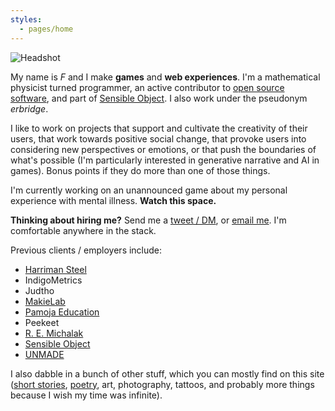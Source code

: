 ```yaml
---
styles:
  - pages/home
---
```


<img class="Headshot" src="//www.gravatar.com/avatar/904272fae938125a9ea3b545057838e9?s=240" alt="Headshot">

My name is _F_ and I make **games** and **web experiences**. I'm a mathematical
physicist turned programmer, an active contributor to
[open source software](https://github.com/erbridge), and part of
[Sensible Object](http://sensibleobject.com/). I also work under the pseudonym
_erbridge_.

I like to work on projects that support and cultivate the creativity of their
users, that work towards positive social change, that provoke users into
considering new perspectives or emotions, or that push the boundaries of what's
possible (I'm particularly interested in generative narrative and AI in games).
Bonus points if they do more than one of those things.

I'm currently working on an unannounced game about my personal experience with
mental illness. **Watch this space.**

**Thinking about hiring me?** Send me a
[tweet / DM](https://twitter.com/erbridge), or
[email me](mailto:hello@erbridge.co.uk). I'm comfortable anywhere in the stack.

Previous clients / employers include:

* [Harriman Steel](http://www.harrimansteel.com/)
* IndigoMetrics
* Judtho
* [MakieLab](https://mymakie.com/)
* [Pamoja Education](https://www.pamojaeducation.com/)
* Peekeet
* [R. E. Michalak](https://remichalak.com/)
* [Sensible Object](http://sensibleobject.com/)
* [UNMADE](https://unmade.com/)

I also dabble in a bunch of other stuff, which you can mostly find on this site
([short stories](/fiction), [poetry](/fiction), art, photography, tattoos, and
probably more things because I wish my time was infinite).
